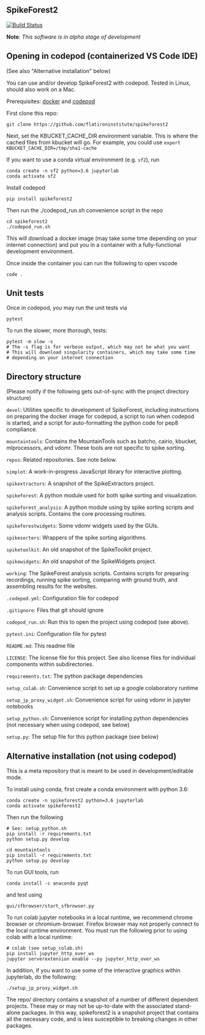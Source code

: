 ## SpikeForest2
[![Build Status](https://travis-ci.org/flatironinstitute/spikeforest.svg?branch=master)](https://travis-ci.org/flatironinstitute/spikeforest)

**Note**: *This software is in alpha stage of development*

## Opening in codepod (containerized VS Code IDE)

(See also "Alternative installation" below)

You can use and/or develop SpikeForest2 with codepod. Tested in Linux, should also work on a Mac.

Prerequisites: [docker](https://docs.docker.com/) and [codepod](https://github.com/magland/codepod)

First clone this repo:

```
git clone https://github.com/flatironinstitute/spikeforest2
```

Next, set the KBUCKET_CACHE_DIR environment variable. This is where the cached files from kbucket will go. For example, you could use `export KBUCKET_CACHE_DIR=/tmp/sha1-cache`

If you want to use a conda virtual environment (e.g. `sf2`), run 
```
conda create -n sf2 python=3.6 jupyterlab
conda activate sf2
```

Install codepod
```
pip install spikeforest2
```

Then run the ./codepod_run.sh convenience script in the repo

```
cd spikeforest2
./codepod_run.sh
```

This will download a docker image (may take some time depending on your internet connection) and put you in a container with a fully-functional development environment.

Once inside the container you can run the following to open vscode
```
code .
```

## Unit tests

Once in codepod, you may run the unit tests via

```
pytest
```

To run the slower, more thorough, tests:
```
pytest -m slow -s
# The -s flag is for verbose output, which may not be what you want
# This will download singularity containers, which may take some time
# depending on your internet connection
```

## Directory structure

(Please notify if the following gets out-of-sync with the project directory structure)

`devel`: Utilities specific to development of SpikeForest, including instructions on preparing the docker image for codepod, a script to run when codepod is started, and a script for auto-formatting the python code for pep8 compliance.

`mountaintools`: Contains the MountainTools such as batcho, cairio, kbucket, mlprocessors, and vdomr. These tools are not specific to spike sorting.

`repos`: Related repositories. See note below.

`simplot`: A work-in-progress JavaScript library for interactive plotting.

`spikextractors`: A snapshot of the SpikeExtractors project.

`spikeforest`: A python module used for both spike sorting and visualization.

`spikeforest_analysis`: A python module using by spike sorting scripts and analysis scripts. Contains the core processing routines.

`spikeforestwidgets`: Some vdomr widgets used by the GUIs.

`spikesorters`: Wrappers of the spike sorting algorithms.

`spiketoolkit`: An old snapshot of the SpikeToolkit project.

`spikewidgets`: An old snapshot of the SpikeWidgets project.

`working`: The SpikeForest analysis scripts. Contains scripts for preparing recordings, running spike sorting, comparing with ground truth, and assembling results for the websites.

`.codepod.yml`: Configuration file for codepod

`.gitignore`: Files that git should ignore

`codepod_run.sh`: Run this to open the project using codepod (see above).

`pytest.ini`: Configuration file for pytest

`README.md`: This readme file

`LICENSE`: The license file for this project. See also license files for individual components within subdirectories.

`requirements.txt`: The python package dependencies

`setup_colab.sh`: Convenience script to set up a google colaboratory runtime

`setup_jp_proxy_widget.sh`: Convenience script for using vdomr in jupyter notebooks

`setup_python.sh`: Convenience script for installing python dependencies (not necessary when using codepod, see below)

`setup.py`: The setup file for this python package (see below)

## Alternative installation (not using codepod)

This is a meta repository that is meant to be used in development/editable mode.

To install using conda, first create a conda environment with python 3.6:

```
conda create -n spikeforest2 python=3.6 jupyterlab
conda activate spikeforest2
```

Then run the following

```
# See: setup_python.sh
pip install -r requirements.txt
python setup.py develop

cd mountaintools
pip install -r requirements.txt
python setup.py develop
```

To run GUI tools, run
```
conda install -c anaconda pyqt
```
and test using
```
gui/sfbrowser/start_sfbrowser.py
```

To run colab jupyter notebooks in a local runtime, we recommend chrome browser or chromium-browser. Firefox browser may not properly connect to the local runtime environment. You must run the following prior to using colab with a local runtime:

```
# colab (see setup_colab.sh)
pip install jupyter_http_over_ws
jupyter serverextension enable --py jupyter_http_over_ws
```

In addition, if you want to use some of the interactive graphics within jupyterlab, do the following:

```
./setup_jp_proxy_widget.sh
```

The repo/ directory contains a snapshot of a number of different dependent projects. These may or may not be up-to-date with the associated stand-alone packages. In this way, spikeforest2 is a snapshot project that contains all the necessary code, and is less susceptible to breaking changes in other packages.

